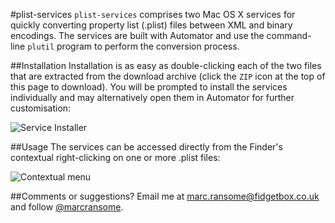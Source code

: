 #plist-services
`plist-services` comprises two Mac OS X services for quickly converting property list (.plist) files between XML and binary encodings.  The services are built with Automator and use the command-line `plutil` program to perform the conversion process.

##Installation
Installation is as easy as double-clicking each of the two files that are extracted from the download archive (click the `ZIP` icon at the top of this page to download).  You will be prompted to install the services individually and may alternatively open them in Automator for further customisation:

![Service Installer](http://www.fidgetbox.co.uk/plist-services.png)

##Usage
The services can be accessed directly from the Finder's contextual right-clicking on one or more .plist files:

![Contextual menu](http://www.fidgetbox.co.uk/plist-services_example.png)

##Comments or suggestions?
Email me at [marc.ransome@fidgetbox.co.uk](mailto://marc.ransome@fidgetbox.co.uk) and follow [@marcransome](http://www.twitter.com/marcransome).

